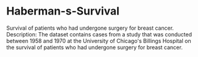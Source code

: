 # Haberman-s-Survival
Survival of patients who had undergone surgery for breast cancer.
 Description:
 The dataset contains cases from a study that was conducted between 1958 and 1970 at the University of Chicago's Billings Hospital on the survival of patients who had undergone surgery for breast cancer.
